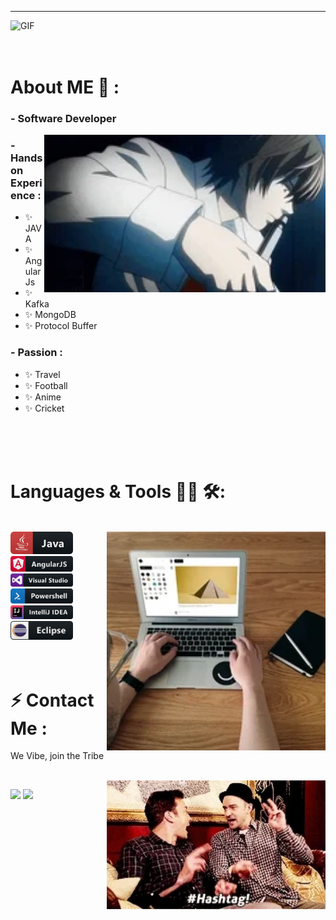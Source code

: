 **********
<img hight="320" width="750" alt="GIF" src="https://github.com/iamabhi5hek/iamabhi5hek/blob/main/soldier.gif">

</br>
</br>
</br>

# About ME 💬 :
### - Software Developer 

<img hight="320" width="450" align="right" alt="GIF" src="https://github.com/iamabhi5hek/iamabhi5hek/blob/main/deathNote.gif">

### - Hands on Experience :
- ✨ JAVA
- ✨ AngularJs
- ✨ Kafka
- ✨ MongoDB
- ✨ Protocol Buffer

### - Passion : 
- ✨ Travel
- ✨ Football
- ✨ Anime
- ✨ Cricket

</br>
</br>
</br>




# Languages & Tools 👨‍💻 🛠:
</br>

<img hight="160" width="350" align="right" alt="GIF" src="https://github.com/iamabhi5hek/iamabhi5hek/blob/main/laptop.gif">


<img src="https://github.com/iamabhi5hek/iamabhi5hek/blob/main/java.svg" alt="java" width="100" hight="50">
<img src="https://github.com/iamabhi5hek/iamabhi5hek/blob/main/angular.svg" alt="java" width="100" hight="50">
<img src="https://github.com/iamabhi5hek/iamabhi5hek/blob/main/visualstudio.svg" alt="java" width="100" hight="50">
<img src="https://github.com/iamabhi5hek/iamabhi5hek/blob/main/powershell.svg" alt="java" width="100" hight="50">
<img src="https://github.com/iamabhi5hek/iamabhi5hek/blob/main/jetbrains_intellij.svg" alt="java" width="100" hight="50">
<img src="https://github.com/iamabhi5hek/iamabhi5hek/blob/main/eclipse.svg" alt="java" width="100" hight="50">
</br>
</br>
</br>



# ⚡ Contact Me :
<p>We Vibe, join the Tribe
<p>
 </br>

<img hight="160" width="350" align="right" alt="GIF" src="https://github.com/iamabhi5hek/iamabhi5hek/blob/main/vibe.gif">

[<img src="https://img.shields.io/badge/iamabhi5hek%20-%230077B5.svg?&style=for-the-badge&logo=linkedin&logoColor=white"/>](https://www.linkedin.com/in/iamabhi5hek/)
[<img src="https://img.shields.io/badge/iamabhi5hek%20-%23E4405F.svg?&style=for-the-badge&logo=Instagram&logoColor=white"/>](https://www.instagram.com/i.am.abhi5hek/)
 


</br>
</br>
</br>
</br>



